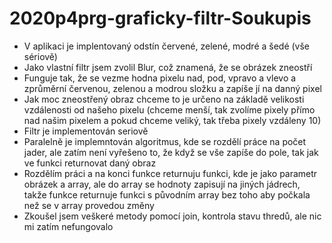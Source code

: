 # 2020p4prg-graficky-filtr-Soukupis
* V aplikaci je implentovaný odstín červené, zelené, modré a šedé (vše sériově)
* Jako vlastní filtr jsem zvolil Blur, což znamená, že se obrázek zneostří
* Funguje tak, že se vezme hodna pixelu nad, pod, vpravo a vlevo a zprůměrní červenou, zelenou a modrou složku a zapíše jí na danný pixel
* Jak moc zneostřený obraz chceme to je určeno na základě velikosti vzdálenosti od našeho pixelu (chceme menší, tak zvolíme pixely přímo nad našim pixelem a pokud chceme veliký, tak třeba pixely vzdáleny 10)
* Filtr je implementován seriově
* Paralelně je implemntován algoritmus, kde se rozdělí práce na počet jader, ale zatím není vyřešeno to, že když se vše zapíše do pole, tak jak ve funkci returnovat daný obraz
* Rozdělím práci a na konci funkce returnuju funkci, kde je jako parametr obrázek a array, ale do array se hodnoty zapisují na jiných jádrech, takže funkce returnuje funkci s původním array bez toho aby počkala než se v array provedou změny
* Zkoušel jsem veškeré metody pomocí join, kontrola stavu thredů, ale nic mi zatím nefungovalo
